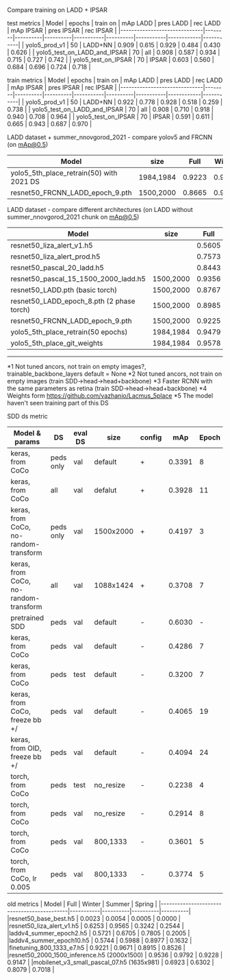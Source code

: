Compare training on LADD + IPSAR

test metrics
|               Model          | epochs | train on | mAp LADD | pres LADD | rec LADD | mAp IPSAR | pres IPSAR | rec IPSAR |
|------------------------------|--------|----------|----------|-----------|----------|-----------|------------|-----------|
| yolo5_prod_v1                | 50     | LADD+NN  | 0.909    | 0.615     | 0.929    |  0.484    | 0.430      | 0.626     |
| yolo5_test_on_LADD_and_IPSAR | 70     | all      | 0.908    | 0.587     | 0.934    |  0.715    | 0.727      | 0.742     |
| yolo5_test_on_IPSAR          | 70     | IPSAR    | 0.603    | 0.560     | 0.684    |  0.696    | 0.724      | 0.718     |


train metrics
|               Model          | epochs | train on | mAp LADD | pres LADD | rec LADD | mAp IPSAR | pres IPSAR | rec IPSAR |
|------------------------------|--------|----------|----------|-----------|----------|-----------|------------|-----------|
| yolo5_prod_v1                | 50     | LADD+NN  | 0.922    | 0.778     |  0.928   | 0.518     | 0.259      | 0.738     |
| yolo5_test_on_LADD_and_IPSAR | 70     | all      | 0.908    | 0.710     |  0.918   | 0.940     | 0.708      | 0.964     |
| yolo5_test_on_IPSAR          | 70     | IPSAR    | 0.591    | 0.611     |  0.665   | 0.943     | 0.687      | 0.970     |



LADD dataset + summer_nnovgorod_2021 - compare yolov5 and FRCNN (on mAp@0.5)

|        Model                             | size      |    Full   | Winter   | Spring   |  SummerM | SummerT  | 2021_NN_mix | comments  |
|------------------------------------------|-----------|-----------|----------|----------|----------|----------|-------------|-----------|
|yolo5_5th_place_retrain(50) with 2021 DS  | 1984,1984 |  0.9223   | 0.9843   | 0.7905   | 0.9420   |  0.9183  | 0.4121      |   |
|resnet50_FRCNN_LADD_epoch_9.pth           | 1500,2000 |  0.8665   | 0.9801   | 0.7813   | 0.8747   |  0.9183  | 0.1491      |*5 |


LADD dataset - compare different architectures (on LADD without summer_nnovgorod_2021 chunk on mAp@0.5)

|        Model                             | size      |    Full   | Winter   | Spring   |  SummerM | SummerT  | comments  |
|------------------------------------------|-----------|-----------|----------|----------|----------|----------|-----------|
|resnet50_liza_alert_v1.h5                 |           |   0.5605  | 0.9565   | 0.2526   | 0.2734   | 0.5126   | |
|resnet50_liza_alert_prod.h5               |           |   0.7573  | 0.9614   | 0.8408   | 0.8902   | 0.5951   | |
|resnet50_pascal_20_ladd.h5                |           |   0.8443  | 0.9426   | 0.6823   | 0.7080   | 0.8345   | |
|resnet50_pascal_15_1500_2000_ladd.h5      | 1500,2000 |   0.9356  | 0.9825   | 0.8956   | 0.8839   | 0.9315   | |
|resnet50_LADD.pth (basic torch)		   | 1500,2000 |   0.8767  | 0.9595   | 0.6556   | 0.8053   | 0.8987   | *1  |
|resnet50_LADD_epoch_8.pth (2 phase torch) | 1500,2000 |   0.8985  | 0.9731   | 0.7455   | 0.8067   | 0.9146   | *2  |
|resnet50_FRCNN_LADD_epoch_9.pth           | 1500,2000 |   0.9225  | 0.9801   | 0.7813   | 0.8747   | 0.9183   | *3  |
|yolo5_5th_place_retrain(50 epochs)        | 1984,1984 |   0.9479  | 0.9843   | 0.7866   | 0.9255   | 0.9701   | |
|yolo5_5th_place_git_weights               | 1984,1984 |   0.9578  | 0.9833   | 0.8192   | 0.9474   | 0.9799   | *4  |


---
*1 Not tuned ancors, not train on empty images?, trainable_backbone_layers default = None
*2 Not tuned ancors, not train on empty images (train SDD->head->head+backbone)
*3 Faster RCNN with the same parameters as retina (train SDD->head->head+backbone)
*4 Weights form https://github.com/vazhanio/Lacmus_5place
*5 The model haven't seen training part of this DS

SDD ds metric

|  Model & params                         |    DS     | eval DS | size      | config | mAp    | Epoch |
| ----------------------------------------|-----------|---------|-----------|--------|--------| ------|
| keras, from CoCo	                      | peds only | val     | default   |   +    | 0.3391 |   8   |
| keras, from CoCo                        | all       | val     | defalut   |   +    | 0.3928 |   11  |
| keras, from CoCo, no-random-transform   | peds only | val     | 1500x2000 |   +    | 0.4197 |   3   |
| keras, from CoCo, no-random-transform   | all       | val     | 1088x1424 |   +    | 0.3708 |   7   |
| pretrained SDD                          | peds      | val     | default   |   -    | 0.6030 |   -   |
| keras, from CoCo                        | peds      | val     | default   |   -    | 0.4286 |   7   |
| keras, from CoCo                        | peds      | test    | default   |   -    | 0.3200 |   7   |
| keras, from CoCo,  freeze bb +/         | peds      | val     | default   |   -    | 0.4065 |   19  |
| keras, from OID, freeze bb +/           | peds      | val     | default   |   -    | 0.4094 |   24  |
| torch, from CoCo                        | peds      | test    | no_resize |   -    | 0.2238 |   4   |
| torch, from CoCo                        | peds      | val     | no_resize |   -    | 0.2914 |   8   |
| torch, from CoCo                        | peds      | val     | 800,1333  |   -    | 0.3601 |   5   | 
| torch, from CoCo, lr 0.005              | peds      | val     | 800,1333  |   -    | 0.3774 |   5   |

old metrics
|        Model                               |    Full   | Winter   |   Summer |   Spring |
|--------------------------------------------|-----------|----------|----------|----------|               
|resnet50_base_best.h5                       |   0.0023  |  0.0054  |  0.0005  |  0.0000  |
|resnet50_liza_alert_v1.h5                   |   0.6253  |  0.9565  |  0.3242  |  0.2544  |
|laddv4_summer_epoch2.h5                     |   0.5721  |  0.6705  |  0.7805  |  0.2005  |
|laddv4_summer_epoch10.h5                    |   0.5744  |  0.5988  |  0.8977  |  0.1632  |
|finetuning_800_1333_e7.h5                   |   0.9221  |  0.9671  |  0.8915  |  0.8526  |
|resnet50_2000_1500_inference.h5 (2000x1500) |   0.9536  |  0.9792  |  0.9228  |  0.9147  |
|mobilenet_v3_small_pascal_07.h5 (1635x981)  |   0.6923  |  0.6302  |  0.8079  |  0.7018  |

